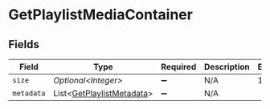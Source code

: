 # GetPlaylistMediaContainer


## Fields

| Field                                                                        | Type                                                                         | Required                                                                     | Description                                                                  | Example                                                                      |
| ---------------------------------------------------------------------------- | ---------------------------------------------------------------------------- | ---------------------------------------------------------------------------- | ---------------------------------------------------------------------------- | ---------------------------------------------------------------------------- |
| `size`                                                                       | *Optional\<Integer>*                                                         | :heavy_minus_sign:                                                           | N/A                                                                          | 1                                                                            |
| `metadata`                                                                   | List\<[GetPlaylistMetadata](../../models/operations/GetPlaylistMetadata.md)> | :heavy_minus_sign:                                                           | N/A                                                                          |                                                                              |